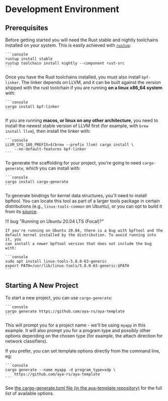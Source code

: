 # Development Environment

## Prerequisites

Before getting started you will need the Rust stable and nightly toolchains
installed on your system.  This is easily achieved with
[`rustup`](https://rustup.rs):

    ```console
    rustup install stable
    rustup toolchain install nightly --component rust-src
    ```

Once you have the Rust toolchains installed, you must also install `bpf-linker`.
The linker depends on LLVM, and it can be built against the version shipped with
the rust toolchain if you are running **on a linux x86_64 system** with:

    ```console
    cargo install bpf-linker
    ```

If you are running **macos, or linux on any other architecture**, you need to
install the newest stable version of LLVM first (for example, with
`brew install llvm`), then install the linker with:

    ```console
    LLVM_SYS_180_PREFIX=$(brew --prefix llvm) cargo install \
        --no-default-features bpf-linker
    ```

To generate the scaffolding for your project, you're going to need
`cargo-generate`, which you can install with:

    ```console
    cargo install cargo-generate
    ```

To generate bindings for kernel data structures, you'll need to install bpftool. You can locate this tool as part of a larger tools package in certain distributions (e.g., `linux-tools-common` on Ubuntu), or you can opt to build it from its [source](https://github.com/libbpf/bpftool).

!!! bug "Running on Ubuntu 20.04 LTS (Focal)?"

    If you're running on Ubuntu 20.04, there is a bug with bpftool and the
    default kernel installed by the distribution. To avoid running into it, you
    can install a newer bpftool version that does not include the bug with:

    ```console
    sudo apt install linux-tools-5.8.0-63-generic
    export PATH=/usr/lib/linux-tools/5.8.0-63-generic:$PATH
    ```

## Starting A New Project

To start a new project, you can use `cargo-generate`:

    ```console
    cargo generate https://github.com/aya-rs/aya-template
    ```

This will prompt you for a project name - we'll be using `myapp` in this
example. It will also prompt you for a program type and possibly other options
depending on the chosen type (for example, the attach direction for network
classifiers).

If you prefer, you can set template options directly from the command line, eg:

    ```console
    cargo generate --name myapp -d program_type=xdp \
        https://github.com/aya-rs/aya-template
    ```

See [the cargo-generate.toml file (in the aya-template repository)][cargo-generate-toml]
for the full list of available options.

[cargo-generate-toml]: https://github.com/aya-rs/aya-template/blob/main/cargo-generate.toml
